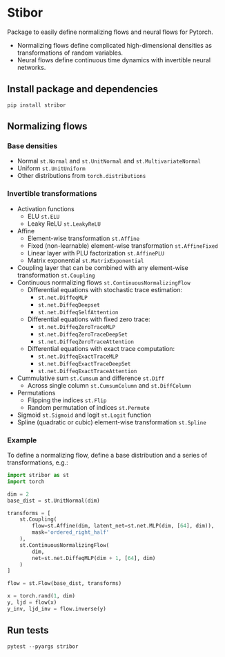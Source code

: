 # Stibor

Package to easily define normalizing flows and neural flows for Pytorch.

- Normalizing flows define complicated high-dimensional densities as transformations of random variables.
- Neural flows define continuous time dynamics with invertible neural networks.

## Install package and dependencies

```
pip install stribor
```

## Normalizing flows

### Base densities

- Normal `st.Normal` and `st.UnitNormal` and `st.MultivariateNormal`
- Uniform `st.UnitUniform`
- Other distributions from `torch.distributions`

### Invertible transformations

- Activation functions
    - ELU `st.ELU`
    - Leaky ReLU `st.LeakyReLU`
- Affine
    - Element-wise transformation `st.Affine`
    - Fixed (non-learnable) element-wise transformation `st.AffineFixed`
    - Linear layer with PLU factorization `st.AffinePLU`
    - Matrix exponential `st.MatrixExponential`
- Coupling layer that can be combined with any element-wise transformation `st.Coupling`
- Continuous normalizing flows `st.ContinuousNormalizingFlow`
    - Differential equations with stochastic trace estimation:
        - `st.net.DiffeqMLP`
        - `st.net.DiffeqDeepset`
        - `st.net.DiffeqSelfAttention`
    - Differential equations with fixed zero trace:
        - `st.net.DiffeqZeroTraceMLP`
        - `st.net.DiffeqZeroTraceDeepSet`
        - `st.net.DiffeqZeroTraceAttention`
    - Differential equations with exact trace computation:
        - `st.net.DiffeqExactTraceMLP`
        - `st.net.DiffeqExactTraceDeepSet`
        - `st.net.DiffeqExactTraceAttention`
- Cummulative sum `st.Cumsum` and difference `st.Diff`
    - Across single column `st.CumsumColumn` and `st.DiffColumn`
- Permutations
    - Flipping the indices `st.Flip`
    - Random permutation of indices `st.Permute`
- Sigmoid `st.Sigmoid` and logit `st.Logit` function
- Spline (quadratic or cubic) element-wise transformation `st.Spline`


### Example

To define a normalizing flow, define a base distribution and a series of transformations, e.g.:
```py
import stribor as st
import torch

dim = 2
base_dist = st.UnitNormal(dim)

transforms = [
    st.Coupling(
        flow=st.Affine(dim, latent_net=st.net.MLP(dim, [64], dim)),
        mask='ordered_right_half'
    ),
    st.ContinuousNormalizingFlow(
        dim,
        net=st.net.DiffeqMLP(dim + 1, [64], dim)
    )
]

flow = st.Flow(base_dist, transforms)

x = torch.rand(1, dim)
y, ljd = flow(x)
y_inv, ljd_inv = flow.inverse(y)
```

## Run tests

```
pytest --pyargs stribor
```
